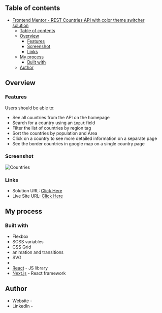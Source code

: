 

## Table of contents

- [Frontend Mentor - REST Countries API with color theme switcher solution](#frontend-mentor---rest-countries-api-with-color-theme-switcher-solution)
  - [Table of contents](#table-of-contents)
  - [Overview](#overview)
    - [Features](#features)
    - [Screenshot](#screenshot)
    - [Links](#links)
  - [My process](#my-process)
    - [Built with](#built-with)
  - [Author](#author)

## Overview

### Features

Users should be able to:

- See all countries from the API on the homepage
- Search for a country using an `input` field
- Filter  the list of countries by region tag
- Sort the countries by population and Area
- Click on a country to see more detailed information on a separate page
- See the border countries in google map on a single country page

### Screenshot

![Countries](./idea/countries.jpg)

### Links

- Solution URL: [Click Here]()
- Live Site URL: [Click Here]()

## My process

### Built with

- Flexbox
- SCSS variables
- CSS Grid
- animation and transitions
- SVG
- 
- [React](https://reactjs.org/) - JS library
- [Next.js](https://nextjs.org/) - React framework

## Author

- Website - 
- LinkedIn - 

